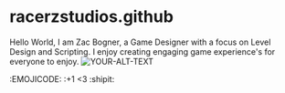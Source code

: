# racerzstudios.github
Hello World, I am Zac Bogner, a Game Designer with a focus on Level Design and Scripting. I enjoy creating engaging game experience's for everyone to enjoy. 
<picture>
 <source media="(prefers-color-scheme: dark)" srcset="YOUR-DARKMODE-IMAGE">
 <source media="(prefers-color-scheme: light)" srcset="YOUR-LIGHTMODE-IMAGE">
 <img alt="YOUR-ALT-TEXT" src="YOUR-DEFAULT-IMAGE">
</picture>

:EMOJICODE: :+1 <3 :shipit: 
